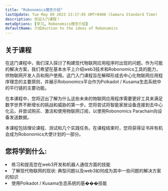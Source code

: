```yaml
---
title: "Robonomics理念介绍"
lastUpdate: Tue May 09 2023 13:17:05 GMT+0400 (Samara Standard Time)
description: 欢迎入门课程！
metaOptions: [学习, Robonomics理念介绍]
defaultName: 介绍duction to the ideas of Robonomics
---
```


## 关于课程

在这门课程中，我们深入探讨了构建现代物联网应用程序时出现的问题。作为可能的解决方案，我们希望在基本水平上介绍web3技术和Robonomics工具的能力，供物联网开发人员和用户使用。这门入门课程旨在解释形成去中心化物联网应用程序理念的主要原则，并展示Robonomics平台作为Polkadot / Kusama生态系统中的平行链的主要功能。

在本课程中，您将迈出了解为什么这些未来的物联网应用程序需要更好工具来满足数字世界不断增长的挑战和威胁的第一步。您将尝试将智能家居设备连接到去中心化云，并尝试购买、激活和使用物联网订阅，以使用Robonomics Parachain向设备发送数据。

本课程包括理论课程、测试和几个实践任务。在课程结束时，您将获得证书并有机会成为Robonomics大使计划的一部分。


## 您将学到什么:

<List type="plus">
  <li>
    练习和提高您在web3开发和机器人通信方面的技能
  </li>
  <li>
    了解现代物联网的现状: 典型问题以及web3如何成为其中一些问题的解决方案的知识
  </li>
   <li>
    使用Polkadot / Kusama生态系统的基���技能
  </li>
</List>